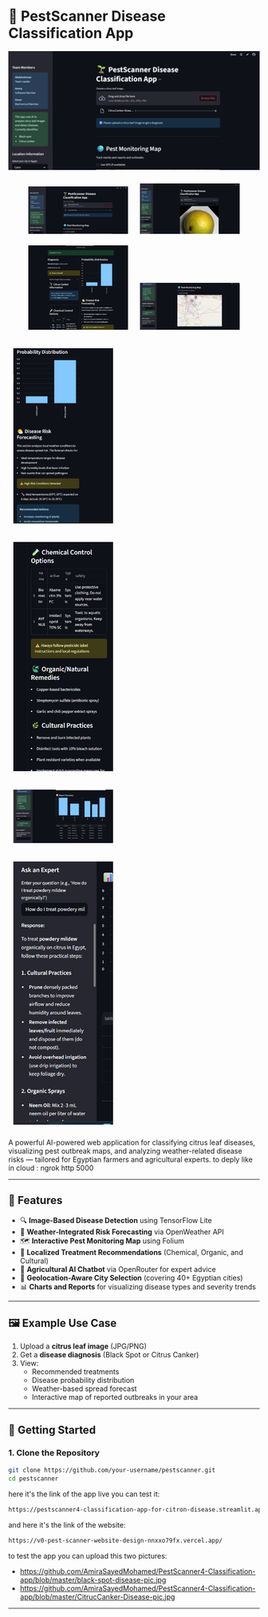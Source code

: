 # 🌱 PestScanner Disease Classification App
![App Screenshot](https://github.com/AmiraSayedMohamed/PestScanner4-Classification-app/blob/master/1.jpg)
<p align="center">
  <img src="https://github.com/AmiraSayedMohamed/PestScanner4-Classification-app/blob/master/1.jpg" width="200" style="margin: 10px;">
  <img src="https://github.com/AmiraSayedMohamed/PestScanner4-Classification-app/blob/master/2.jpg" width="200" style="margin: 10px;"><br>
  <img src="https://github.com/AmiraSayedMohamed/PestScanner4-Classification-app/blob/master/3.jpg" width="200" style="margin: 10px;">
  <img src="https://github.com/AmiraSayedMohamed/PestScanner4-Classification-app/blob/master/6.jpg" width="200" style="margin: 10px;">
</p>

<img src="https://github.com/AmiraSayedMohamed/PestScanner4-Classification-app/blob/master/4.jpg" width="200" style="margin: 10px;">
</p>

<img src="https://github.com/AmiraSayedMohamed/PestScanner4-Classification-app/blob/master/5.jpg" width="200" style="margin: 10px;">
</p>

<img src="https://github.com/AmiraSayedMohamed/PestScanner4-Classification-app/blob/master/7.jpg" width="200" style="margin: 10px;">
</p>

<img src="https://github.com/AmiraSayedMohamed/PestScanner4-Classification-app/blob/master/8.jpg" width="200" style="margin: 10px;">
</p>

A powerful AI-powered web application for classifying citrus leaf diseases, visualizing pest outbreak maps, and analyzing weather-related disease risks — tailored for Egyptian farmers and agricultural experts.
to deply like in cloud :
ngrok http 5000

---

## 📌 Features

- 🔍 **Image-Based Disease Detection** using TensorFlow Lite
- 🧠 **Weather-Integrated Risk Forecasting** via OpenWeather API
- 🗺️ **Interactive Pest Monitoring Map** using Folium
- 🧪 **Localized Treatment Recommendations** (Chemical, Organic, and Cultural)
- 🤖 **Agricultural AI Chatbot** via OpenRouter for expert advice
- 🧭 **Geolocation-Aware City Selection** (covering 40+ Egyptian cities)
- 📊 **Charts and Reports** for visualizing disease types and severity trends

---

## 🖼️ Example Use Case

1. Upload a **citrus leaf image** (JPG/PNG)
2. Get a **disease diagnosis** (Black Spot or Citrus Canker)
3. View:
   - Recommended treatments
   - Disease probability distribution
   - Weather-based spread forecast
   - Interactive map of reported outbreaks in your area

---

## 🚀 Getting Started

### 1. Clone the Repository

```bash
git clone https://github.com/your-username/pestscanner.git
cd pestscanner

 ```
here it's the link of the app live you can test it: 
```bash
https://pestscanner4-classification-app-for-citron-disease.streamlit.app/
 ```
and here it's the link of the website:
```bash
https://v0-pest-scanner-website-design-nnxxo79fx.vercel.app/
 ```
to test the app you can upload this two pictures:
- https://github.com/AmiraSayedMohamed/PestScanner4-Classification-app/blob/master/black-spot-disease-pic.jpg
- https://github.com/AmiraSayedMohamed/PestScanner4-Classification-app/blob/master/CitrucCanker-Disease-pic.jpg
-----------
